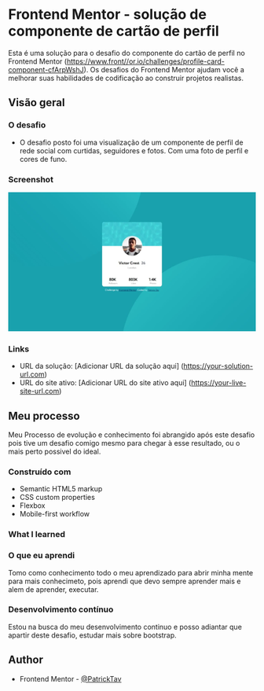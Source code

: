 # Frontend Mentor - solução de componente de cartão de perfil

Esta é uma solução para o desafio do componente do cartão de perfil no Frontend Mentor (https://www.front//or.io/challenges/profile-card-component-cfArpWshJ). Os desafios do Frontend Mentor ajudam você a melhorar suas habilidades de codificação ao construir projetos realistas.




## Visão geral

### O desafio

- O desafio posto foi uma visualização de um componente de perfil de rede social com curtidas, seguidores e fotos. Com uma foto de perfil e cores de funo.

### Screenshot

![](./result/result-Desktop.jpg)



### Links

- URL da solução: [Adicionar URL da solução aqui] (https://your-solution-url.com)
- URL do site ativo: [Adicionar URL do site ativo aqui] (https://your-live-site-url.com)

## Meu processo
   Meu Processo de evolução e conhecimento foi abrangido após este desafio pois tive um desafio comigo mesmo para chegar à esse resultado, ou o mais perto possivel do ideal.

### Construído com

- Semantic HTML5 markup
- CSS custom properties
- Flexbox
- Mobile-first workflow


### What I learned

### O que eu aprendi

  Tomo como conhecimento todo o meu aprendizado para abrir minha mente para mais conhecimeto, pois aprendi que devo sempre aprender mais e alem de aprender, executar.



### Desenvolvimento contínuo

  Estou na busca do meu desenvolvimento continuo e posso adiantar que apartir deste desafio, estudar mais sobre bootstrap.



## Author


- Frontend Mentor - [@PatrickTav](https://github.com/PatrickTav)





